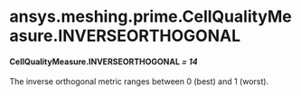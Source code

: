 # ansys.meshing.prime.CellQualityMeasure.INVERSEORTHOGONAL



#### CellQualityMeasure.INVERSEORTHOGONAL *= 14*

The inverse orthogonal metric ranges between 0 (best) and 1 (worst).

<!-- !! processed by numpydoc !! -->
